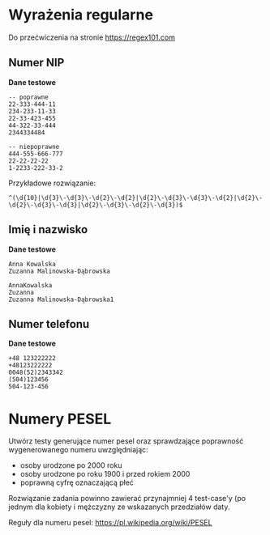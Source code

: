 # Wyrażenia regularne

Do przećwiczenia na stronie https://regex101.com

## Numer NIP

**Dane testowe**

```
-- poprawne
22-333-444-11
234-233-11-33
22-33-423-455
44-322-33-444
2344334484

-- niepoprawne
444-555-666-777
22-22-22-22
1-2233-222-33-2
```

Przykładowe rozwiązanie:

`^(\d{10}|\d{3}\-\d{3}\-\d{2}\-\d{2}|\d{2}\-\d{3}\-\d{3}\-\d{2}|\d{2}\-\d{2}\-\d{3}\-\d{3}|\d{2}\-\d{3}\-\d{2}\-\d{3})$`


## Imię i nazwisko

**Dane testowe**

```
Anna Kowalska
Zuzanna Malinowska-Dąbrowska

AnnaKowalska
Zuzanna
Zuzanna Malinowska-Dąbrowska1
```

## Numer telefonu

**Dane testowe**

```
+48 123222222
+48123222222
0048(52)2343342
(504)123456
504-123-456
```

# Numery PESEL

Utwórz testy generujące numer pesel oraz sprawdzające poprawność wygenerowanego numeru uwzględniając:

- osoby urodzone po 2000 roku
- osoby urodzone po roku 1900 i przed rokiem 2000
- poprawną cyfrę oznaczającą płeć

Rozwiązanie zadania powinno zawierać przynajmniej 4 test-case'y (po jednym dla kobiety i mężczyzny ze wskazanych przedziałów daty.

Reguły dla numeru pesel: https://pl.wikipedia.org/wiki/PESEL




